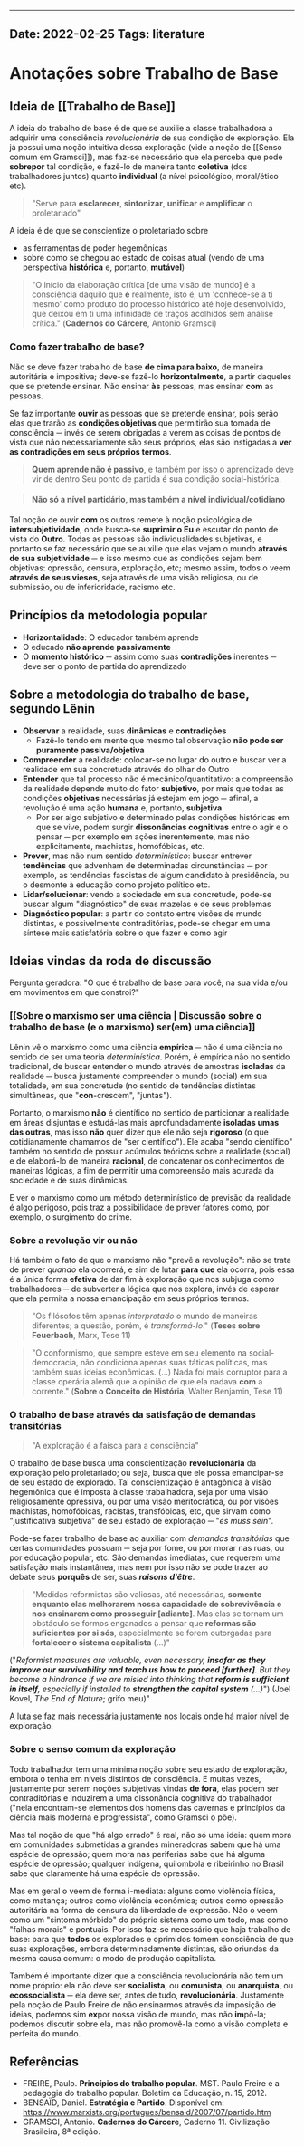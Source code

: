 
---
Date: 2022-02-25
Tags: literature
---
# Anotações sobre Trabalho de Base
## Ideia de [[Trabalho de Base]]
A ideia do trabalho de base é de que se auxilie a classe trabalhadora a adquirir uma consciência *revolucionária* de sua condição de exploração. Ela já possui uma noção intuitiva dessa exploração (vide a noção de [[Senso comum em Gramsci]]), mas faz-se necessário que ela perceba que pode **sobrepor** tal condição, e fazê-lo de maneira tanto **coletiva** (dos trabalhadores juntos) quanto **individual** (a nível psicológico, moral/ético etc).

> "Serve para **esclarecer**, **sintonizar**, **unificar** e **amplificar** o proletariado"

A ideia é de que se conscientize o proletariado sobre
* as ferramentas de poder hegemônicas
* sobre como se chegou ao estado de coisas atual (vendo de uma perspectiva **histórica** e, portanto, **mutável**)

> "O início da elaboração crítica [de uma visão de mundo] é a consciência daquilo que **é** realmente, isto é, um 'conhece-se a ti mesmo' como produto do processo histórico até hoje desenvolvido, que deixou em ti uma infinidade de traços acolhidos sem análise crítica." (**Cadernos do Cárcere**, Antonio Gramsci)

### Como fazer trabalho de base?
Não se deve fazer trabalho de base **de cima para baixo**, de maneira autoritária e impositiva; deve-se fazê-lo **horizontalmente**, a partir daqueles que se pretende ensinar. 
Não ensinar **às** pessoas, mas ensinar **com** as pessoas.

Se faz importante **ouvir** as pessoas que se pretende ensinar, pois serão elas que trarão as **condições objetivas** que permitirão sua tomada de consciência ─ invés de serem obrigadas a verem as coisas de pontos de vista que não necessariamente são seus próprios, elas são instigadas a **ver as contradições em seus próprios termos**. 

> **Quem aprende não é passivo**, e também por isso o aprendizado deve vir de dentro
> Seu ponto de partida é sua condição social-histórica.

> #### Não só a nível partidário, mas também a nível individual/cotidiano

Tal noção de ouvir **com** os outros remete à noção psicológica de **intersubjetividade**, onde busca-se **suprimir o Eu** e escutar do ponto de vista do **Outro**. Todas as pessoas são individualidades subjetivas, e portanto se faz necessário que se auxilie que elas vejam o mundo **através de sua subjetividade** ─ e isso mesmo que as condições sejam bem objetivas: opressão, censura, exploração, etc; mesmo assim, todos o veem **através de seus vieses**, seja através de uma visão religiosa, ou de submissão, ou de inferioridade, racismo etc.

## Princípios da metodologia popular
* **Horizontalidade**: O educador também aprende
* O educado **não aprende passivamente**
* O **momento histórico** ─ assim como suas **contradições** inerentes ─ deve ser o ponto de partida do aprendizado

## Sobre a metodologia do trabalho de base, segundo Lênin
* **Observar** a realidade, suas **dinâmicas** e **contradições**
	* Fazê-lo tendo em mente que mesmo tal observação **não pode ser puramente passiva/objetiva**
* **Compreender** a realidade: colocar-se no lugar do outro e buscar ver a realidade em sua concretude através do olhar do Outro
* **Entender** que tal processo não é mecânico/quantitativo: a compreensão da realidade depende muito do fator **subjetivo**, por mais que todas as condições **objetivas** necessárias já estejam em jogo ─ afinal, a revolução é uma ação **humana** e, portanto, **subjetiva**
	* Por ser algo subjetivo e determinado pelas condições históricas em que se vive, podem surgir **dissonâncias cognitivas** entre o agir e o pensar ─ por exemplo em ações inerentemente, mas não explicitamente, machistas, homofóbicas, etc.
* **Prever**, mas não num sentido *determinístico*: buscar entrever **tendências** que advenham de determinadas circunstâncias ─ por exemplo, as tendências fascistas de algum candidato à presidência, ou o desmonte à educação como projeto político etc.
* **Lidar/solucionar**: vendo a sociedade em sua concretude, pode-se buscar algum "diagnóstico" de suas mazelas e de seus problemas
* **Diagnóstico popular**: a partir do contato entre visões de mundo distintas, e possivelmente contraditórias, pode-se chegar em uma síntese mais satisfatória sobre o que fazer e como agir

## Ideias vindas da roda de discussão
Pergunta geradora: "O que é trabalho de base para você, na sua vida e/ou em movimentos em que constroi?"

### [[Sobre o marxismo ser uma ciência | Discussão sobre o trabalho de base (e o marxismo) ser(em) uma ciência]]
Lênin vê o marxismo como uma ciência **empírica** ─ não é uma ciência no sentido de ser uma teoria *determinística*. Porém, é empírica não no sentido tradicional, de buscar entender o mundo através de amostras **isoladas** da realidade ─ busca justamente compreender o mundo (social) em sua totalidade, em sua concretude (no sentido de tendências distintas simultâneas, que "**con**-crescem", "juntas"). 

Portanto, o marxismo **não** é científico no sentido de particionar a realidade em áreas disjuntas e estudá-las mais aprofundadamente **isoladas umas das outras**, mas isso **não** quer dizer que ele não seja **rigoroso** (o que cotidianamente chamamos de "ser científico"). Ele acaba "sendo científico" também no sentido de possuir acúmulos teóricos sobre a realidade (social) e de elaborá-lo de maneira **racional**, de concatenar os conhecimentos de maneiras lógicas, a fim de permitir uma compreensão mais acurada da sociedade e de suas dinâmicas. 

E ver o marxismo como um método determinístico de previsão da realidade é algo perigoso, pois traz a possibilidade de prever fatores como, por exemplo, o surgimento do crime. 

### Sobre a revolução vir ou não
Há também o fato de que o marxismo não "prevê a revolução": não se trata de prever *quando* ela ocorrerá, e sim de lutar **para que** ela ocorra, pois essa é a única forma **efetiva** de dar fim à exploração que nos subjuga como trabalhadores ─ de subverter a lógica que nos explora, invés de esperar que ela permita a nossa emancipação em seus próprios termos.

> "Os filósofos têm apenas _interpretado_ o mundo de maneiras diferentes; a questão, porém, é _transformá-lo_." (**Teses sobre Feuerbach**, Marx, Tese 11)

> "O conformismo, que sempre esteve em seu elemento na social-democracia, não condiciona apenas suas táticas políticas, mas também suas ideias econômicas. (...) Nada foi mais corruptor para a classe operária alemã que a opinião de que ela nadava **com** a corrente." (**Sobre o Conceito de História**, Walter Benjamin, Tese 11)

### O trabalho de base através da satisfação de demandas transitórias
> "A exploração é a faísca para a consciência"

O trabalho de base busca uma conscientização **revolucionária** da exploração pelo proletariado; ou seja, busca que ele possa emancipar-se de seu estado de explorado. Tal conscientização é antagônica à visão hegemônica que é imposta à classe trabalhadora, seja por uma visão religiosamente opressiva, ou por uma visão meritocrática, ou por visões machistas, homofóbicas, racistas, transfóbicas, etc, que sirvam como "justificativa subjetiva" de seu estado de exploração ─ "*es muss sein*".

Pode-se fazer trabalho de base ao auxiliar com *demandas transitórias* que certas comunidades possuam ─ seja por fome, ou por morar nas ruas, ou por educação popular, etc. São demandas imediatas, que requerem uma satisfação mais instantânea, mas nem por isso não se pode trazer ao debate seus **porquês** de ser, suas ***raisons d'être***. 

> "Medidas reformistas são valiosas, até necessárias, **somente enquanto elas melhorarem nossa capacidade de sobrevivência e nos ensinarem como prosseguir [adiante]**. Mas elas se tornam um obstáculo se formos enganados a pensar que **reformas são suficientes por si sós**, especialmente se forem outorgadas para **fortalecer o sistema capitalista** (...)"
> 
("*Reformist measures are valuable, even necessary, **insofar as they improve our survivability and teach us how to proceed [further]**. But they become a hindrance if we are misled into thinking that **reform is sufficient in itself**, especially if installed to **strengthen the capital system** (...)*") (Joel Kovel, *The End of Nature*; grifo meu)"

A luta se faz mais necessária justamente nos locais onde há maior nível de exploração.

### Sobre o senso comum da exploração
Todo trabalhador tem uma mínima noção sobre seu estado de exploração, embora o tenha em níveis distintos de consciência. E muitas vezes, justamente por serem noções subjetivas vindas **de fora**, elas podem ser contraditórias e induzirem a uma dissonância cognitiva do trabalhador ("nela encontram-se elementos dos homens das cavernas e princípios da ciência mais moderna e progressista", como Gramsci o põe). 

Mas tal noção de que "há algo errado" é real, não só uma ideia: quem mora em comunidades submetidas a grandes mineradoras sabem que há uma espécie de opressão; quem mora nas periferias sabe que há alguma espécie de opressão; qualquer indígena, quilombola e ribeirinho no Brasil sabe que claramente há uma espécie de opressão. 

Mas em geral o veem de forma i-mediata: alguns como violência física, como matança; outros como violência econômica; outros como opressão autoritária na forma de censura da liberdade de expressão. Não o veem como um "sintoma mórbido" do próprio sistema como um todo, mas como "falhas morais" e pontuais. Por isso faz-se necessário que haja trabalho de base: para que **todos** os explorados e oprimidos tomem consciência de que suas explorações, embora determinadamente distintas, são oriundas da mesma causa comum: o modo de produção capitalista. 

Também é importante dizer que a consciência revolucionária não tem um nome próprio: ela não deve ser **socialista**, ou **comunista**, ou **anarquista**, ou **ecossocialista** ─ ela deve ser, antes de tudo, **revolucionária**. Justamente pela noção de Paulo Freire de não ensinarmos através da imposição de ideias, podemos sim **ex**por nossa visão de mundo, mas não **im**pô-la; podemos discutir sobre ela, mas não promovê-la como a visão completa e perfeita do mundo. 

## Referências
- FREIRE, Paulo. **Princípios do trabalho popular**. MST. Paulo Freire e a pedagogia do trabalho popular. Boletim da Educação, n. 15, 2012.
- BENSAÏD, Daniel. **Estratégia e Partido**. Disponível em: <https://www.marxists.org/portugues/bensaid/2007/07/partido.htm>
- GRAMSCI, Antonio. **Cadernos do Cárcere**, Caderno 11. Civilização Brasileira, 8ª edição. 